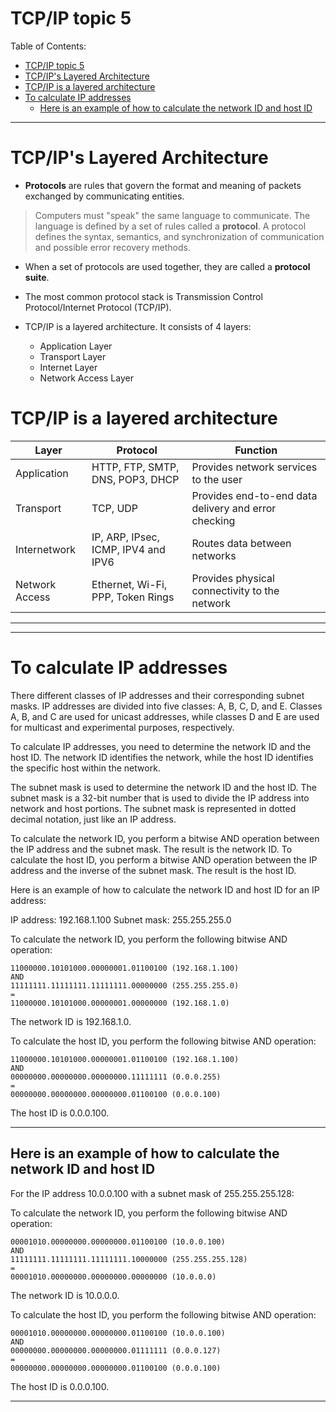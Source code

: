 # TCP/IP topic 5

Table of Contents:
- [TCP/IP topic 5](#tcpip-topic-5)
- [TCP/IP's Layered Architecture](#tcpips-layered-architecture)
- [TCP/IP is a layered architecture](#tcpip-is-a-layered-architecture)
- [To calculate IP addresses](#to-calculate-ip-addresses)
  - [Here is an example of how to calculate the network ID and host ID](#here-is-an-example-of-how-to-calculate-the-network-id-and-host-id)


-----------------
# TCP/IP's Layered Architecture
- **Protocols** are rules that govern the format and meaning of packets exchanged by communicating entities.
> Computers must "speak" the same language to communicate. The language is defined by a set of rules called a **protocol**. A protocol defines the syntax, semantics, and synchronization of communication and possible error recovery methods.


- When a set of protocols are used together, they are called a **protocol suite**.

- The most common protocol stack is Transmission Control Protocol/Internet Protocol (TCP/IP).

- TCP/IP is a layered architecture. It consists of 4 layers:
  - Application Layer
  - Transport Layer
  - Internet Layer
  - Network Access Layer


# TCP/IP is a layered architecture


| Layer | Protocol | Function |
|-------|----------|----------|
| Application | HTTP, FTP, SMTP, DNS, POP3, DHCP | Provides network services to the user |
| Transport | TCP, UDP | Provides end-to-end data delivery and error checking |
| Internetwork | IP, ARP, IPsec, ICMP, IPV4 and IPV6 | Routes data between networks |
| Network Access | Ethernet, Wi-Fi, PPP, Token Rings | Provides physical connectivity to the network |

-----------------



-----------------
# To calculate IP addresses

There different classes of IP addresses and their corresponding subnet masks. IP addresses are divided into five classes: A, B, C, D, and E. Classes A, B, and C are used for unicast addresses, while classes D and E are used for multicast and experimental purposes, respectively.

To calculate IP addresses, you need to determine the network ID and the host ID. The network ID identifies the network, while the host ID identifies the specific host within the network.

The subnet mask is used to determine the network ID and the host ID. The subnet mask is a 32-bit number that is used to divide the IP address into network and host portions. The subnet mask is represented in dotted decimal notation, just like an IP address.

To calculate the network ID, you perform a bitwise AND operation between the IP address and the subnet mask. The result is the network ID. To calculate the host ID, you perform a bitwise AND operation between the IP address and the inverse of the subnet mask. The result is the host ID.

Here is an example of how to calculate the network ID and host ID for an IP address:

IP address: 192.168.1.100
Subnet mask: 255.255.255.0

To calculate the network ID, you perform the following bitwise AND operation:

```
11000000.10101000.00000001.01100100 (192.168.1.100)
AND
11111111.11111111.11111111.00000000 (255.255.255.0)
=
11000000.10101000.00000001.00000000 (192.168.1.0)
```

The network ID is 192.168.1.0.

To calculate the host ID, you perform the following bitwise AND operation:

```
11000000.10101000.00000001.01100100 (192.168.1.100)
AND
00000000.00000000.00000000.11111111 (0.0.0.255)
=
00000000.00000000.00000000.01100100 (0.0.0.100)
```

The host ID is 0.0.0.100.

-----------------

## Here is an example of how to calculate the network ID and host ID
For the IP address 10.0.0.100 with a subnet mask of 255.255.255.128:

To calculate the network ID, you perform the following bitwise AND operation:

```
00001010.00000000.00000000.01100100 (10.0.0.100)
AND
11111111.11111111.11111111.10000000 (255.255.255.128)
=
00001010.00000000.00000000.00000000 (10.0.0.0)
```

The network ID is 10.0.0.0.

To calculate the host ID, you perform the following bitwise AND operation:

```
00001010.00000000.00000000.01100100 (10.0.0.100)
AND
00000000.00000000.00000000.01111111 (0.0.0.127)
=
00000000.00000000.00000000.01100100 (0.0.0.100)
```

The host ID is 0.0.0.100.

-----------------



